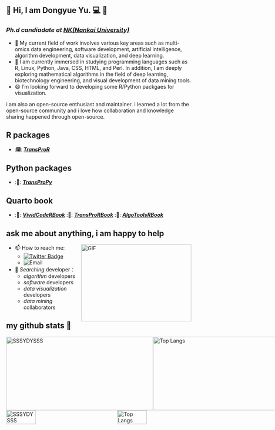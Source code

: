 ## :man: Hi, I am Dongyue Yu. :computer: 👋

### *Ph.d candiadate at* <a href="https://en.nankai.edu.cn/">***NK(Nankai University)***</a> 

- 🔭 My current field of work involves various key areas such as multi-omics data engineering, software development, artificial intelligence, algorithm development, data visualization, and deep learning.
- 🌱 I am currently immersed in studying programming languages such as R, Linux, Python, Java, CSS, HTML, and Perl. In addition, I am deeply exploring mathematical algorithms in the field of deep learning, biotechnology engineering, and visual development of data mining tools.
- 😄 I’m looking forward to developing some R/Python packgaes for visualization.

i am also an open-source enthusiast and maintainer. i learned a lot from the open-source community and i love how collaboration and knowledge sharing happened through open-source.

## R packages

- :🎆: <a href="https://github.com/SSSYDYSSS/TransProR">***TransProR***</a>

## Python packages

- :🎇: <a href="https://github.com/SSSYDYSSS/TransProPy">***TransProPy***</a>

## Quarto book

- :📔: <a href="https://github.com/SSSYDYSSS/VividCodeRBook">***VividCodeRBook***</a>
:📔: <a href="https://github.com/SSSYDYSSS/AlgoToolsRBook">***TransProRBook***</a>
:📔: <a href="https://github.com/SSSYDYSSS/TransProRBook">***AlgoToolsRBook***</a>

## ask me about anything, i am happy to help
<img align="right" alt="GIF" src="https://github.com/abhisheknaiidu/abhisheknaiidu/blob/master/code.gif?raw=true" width="300" height="210" />

  - 📫 How to reach me:
    - [![Twitter Badge](https://img.shields.io/badge/-twitter-042198?style=flat-square&logo=Twitter&logoColor=white&link=)](https://twitter.com/Dongyue_Yu)
    - ![Email](https://img.shields.io/badge/Email-yudongyue%40mail.nankai.edu.cn-e5a331?style=flat-square&logo=microsoft-outlook&logoColor=ffffff)
  - 👯 _Searching_ developer：
    -  _algorithm_ developers
    -  _software_ developers
    -  _data visualization_ developers
    -  _data mining_ collaborators


## my github stats 👋

<div style="display: flex; justify-content: space-between;">
  <img src="https://github-readme-stats.vercel.app/api?username=SSSYDYSSS&show_icons=true&theme=gotham" alt="SSSYDYSSS" width="400" height="200" />
  <img src="https://github-readme-stats.vercel.app/api/top-langs/?username=SSSYDYSSS&layout=compact&theme=tokyonight" alt="Top Langs" width="400" height="200" />
</div>

<div style="display: flex; justify-content: space-between;">
  <img src="https://github-readme-stats.vercel.app/api?username=SSSYDYSSS&show_icons=true&theme=gotham" alt="SSSYDYSSS" width="40%" height="40%" />
  <img src="https://github-readme-stats.vercel.app/api/top-langs/?username=SSSYDYSSS&layout=compact&theme=tokyonight" alt="Top Langs" width="40%" height="40%" />
</div>


<!--
**SSSYDYSSS/SSSYDYSSS** is a ✨ _special_ ✨ repository because its `README.md` (this file) appears on your GitHub profile.

Here are some ideas to get you started:

- 🔭 I’m currently working on ...
- 🌱 I’m currently learning ...
- 👯 I’m looking to collaborate on ...
- 🤔 I’m looking for help with ...
- 💬 Ask me about ...
- 📫 How to reach me: ...
- 😄 Pronouns: ...
- ⚡ Fun fact: ...
-->





